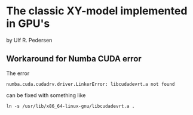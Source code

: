 # The classic XY-model implemented in GPU's
by Ulf R. Pedersen

## Workaround for Numba CUDA error

The error

    numba.cuda.cudadrv.driver.LinkerError: libcudadevrt.a not found

can be fixed with something like

    ln -s /usr/lib/x86_64-linux-gnu/libcudadevrt.a .
